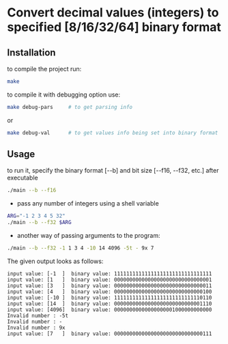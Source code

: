 # Convert decimal values (integers) to specified [8/16/32/64] binary format

## Installation

to compile the project run:
```bash
make
```

to compile it with debugging option use:
```bash
make debug-pars		# to get parsing info
```
or
```bash
make debug-val		# to get values info being set into binary format
```

## Usage

to run it, specify the binary format [--b] and bit size [--f16, --f32, etc.] after executable
```bash
./main --b --f16 
```

- pass any number of integers using a shell variable

```bash
ARG="-1 2 3 4 5 32"
./main --b --f32 $ARG
```

- another way of passing arguments to the program:

```bash
./main --b --f32 -1 1 3 4 -10 14 4096 -5t - 9x 7
```

The given output looks as follows:
```
input value: [-1  ]  binary value: 11111111111111111111111111111111
input value: [1   ]  binary value: 00000000000000000000000000000001
input value: [3   ]  binary value: 00000000000000000000000000000011
input value: [4   ]  binary value: 00000000000000000000000000000100
input value: [-10 ]  binary value: 11111111111111111111111111110110
input value: [14  ]  binary value: 00000000000000000000000000001110
input value: [4096]  binary value: 00000000000000000001000000000000
Invalid number : -5t
Invalid number : -
Invalid number : 9x
input value: [7   ]  binary value: 00000000000000000000000000000111
```
